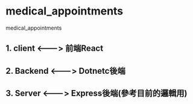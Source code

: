 # medical_appointments
medical_appointments

## 1. client    <--->  前端React
## 2. Backend   <--->  Dotnetc後端
## 3. Server    <--->  Express後端(參考目前的邏輯用)
